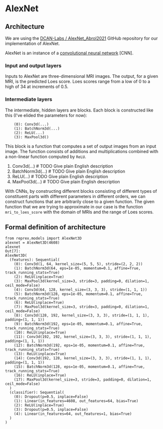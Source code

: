 # AlexNet 
## Architecture

We are using the [DCAN-Labs / AlexNet_Abrol2021](https://github.com/DCAN-Labs/AlexNet_Abrol2021) GitHub repository for our implementation of AlexNet.

AlexNet is an instance of a [convolutional neural network](https://en.wikipedia.org/wiki/Convolutional_neural_network) [CNN].

### Input and output layers
Inputs to AlexNet are three-dimensional MRI images.  The output, for a given MRI, is the predicted Loes score.
Loes scores range from a low of 0 to a high of 34 at increments of 0.5.

### Intermediate layers
The intermediate, hidden layers are blocks.  Each block is constructed like this (I've elided the
parameters for now):        

        (0): Conv3d(...)
        (1): BatchNorm3d(...)
        (2): ReLU(...)
        (3): MaxPool3d()

This block is a function that computes a set of output images from an input image.  The function consists of 
additions and 
multiplications combined with a non-linear function computed by `ReLU`.  

1. Conv3d(...)  # TODO Give plain English description
2. BatchNorm3d(...)  # TODO Give plain English description
3. ReLU(...)  # TODO Give plain English description
4. MaxPool3d(...)  # TODO Give plain English description

With CNNs, by constructing 
different blocks consisting of different types of constituent parts with different parameters
in different orders,  we can construct functions that are arbitrarily close to a given function.  The 
given function that we are trying to approximate in our case is the function `mri_to_loes_score` with the domain of
MRIs and the range of Loes scores.

## Formal definition of architecture

    from reprex.models import AlexNet3D
    alexnet = AlexNet3D(4608)
    alexnet
    Out[7]: 
    AlexNet3D(
      (features): Sequential(
        (0): Conv3d(1, 64, kernel_size=(5, 5, 5), stride=(2, 2, 2))
        (1): BatchNorm3d(64, eps=1e-05, momentum=0.1, affine=True, track_running_stats=True)
        (2): ReLU(inplace=True)
        (3): MaxPool3d(kernel_size=3, stride=3, padding=0, dilation=1, ceil_mode=False)
        (4): Conv3d(64, 128, kernel_size=(3, 3, 3), stride=(1, 1, 1))
        (5): BatchNorm3d(128, eps=1e-05, momentum=0.1, affine=True, track_running_stats=True)
        (6): ReLU(inplace=True)
        (7): MaxPool3d(kernel_size=3, stride=3, padding=0, dilation=1, ceil_mode=False)
        (8): Conv3d(128, 192, kernel_size=(3, 3, 3), stride=(1, 1, 1), padding=(1, 1, 1))
        (9): BatchNorm3d(192, eps=1e-05, momentum=0.1, affine=True, track_running_stats=True)
        (10): ReLU(inplace=True)
        (11): Conv3d(192, 192, kernel_size=(3, 3, 3), stride=(1, 1, 1), padding=(1, 1, 1))
        (12): BatchNorm3d(192, eps=1e-05, momentum=0.1, affine=True, track_running_stats=True)
        (13): ReLU(inplace=True)
        (14): Conv3d(192, 128, kernel_size=(3, 3, 3), stride=(1, 1, 1), padding=(1, 1, 1))
        (15): BatchNorm3d(128, eps=1e-05, momentum=0.1, affine=True, track_running_stats=True)
        (16): ReLU(inplace=True)
        (17): MaxPool3d(kernel_size=3, stride=3, padding=0, dilation=1, ceil_mode=False)
      )
      (classifier): Sequential(
        (0): Dropout(p=0.5, inplace=False)
        (1): Linear(in_features=4608, out_features=64, bias=True)
        (2): ReLU(inplace=True)
        (3): Dropout(p=0.5, inplace=False)
        (4): Linear(in_features=64, out_features=1, bias=True)
      )
    )